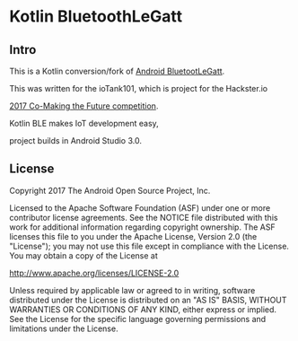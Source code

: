 
Kotlin BluetoothLeGatt
===================================

Intro
-----
This is a Kotlin conversion/fork of [Android BluetootLeGatt](https://github.com/googlesamples/android-BluetoothLeGatt).

This was written for the ioTank101, which is project for the Hackster.io

[2017 Co-Making the Future competition](https://www.hackster.io/contests/2017chinausyoungmakercompetition ).

Kotlin BLE makes IoT development easy,

project builds in Android Studio 3.0.


License
-------

Copyright 2017 The Android Open Source Project, Inc.

Licensed to the Apache Software Foundation (ASF) under one or more contributor
license agreements.  See the NOTICE file distributed with this work for
additional information regarding copyright ownership.  The ASF licenses this
file to you under the Apache License, Version 2.0 (the "License"); you may not
use this file except in compliance with the License.  You may obtain a copy of
the License at

http://www.apache.org/licenses/LICENSE-2.0

Unless required by applicable law or agreed to in writing, software
distributed under the License is distributed on an "AS IS" BASIS, WITHOUT
WARRANTIES OR CONDITIONS OF ANY KIND, either express or implied.  See the
License for the specific language governing permissions and limitations under
the License.
